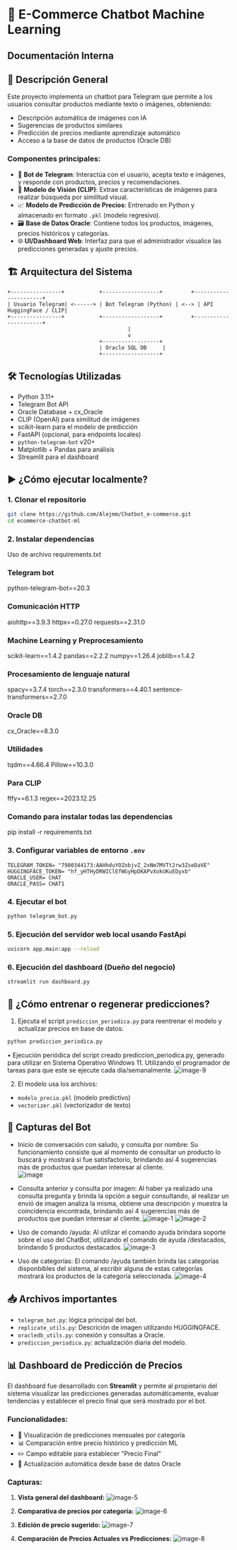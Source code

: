 # 🤖 E-Commerce Chatbot Machine Learning
## Documentación Interna

## 📌 Descripción General
Este proyecto implementa un chatbot para Telegram que permite a los usuarios consultar productos mediante texto o imágenes, obteniendo:
- Descripción automática de imágenes con IA
- Sugerencias de productos similares 
- Predicción de precios mediante aprendizaje automático
- Acceso a la base de datos de productos (Oracle DB)

### Componentes principales:

- 🤖 **Bot de Telegram**: Interactúa con el usuario, acepta texto e imágenes, y responde con productos, precios y recomendaciones.
- 🧠 **Modelo de Visión (CLIP)**: Extrae características de imágenes para realizar búsqueda por similitud visual.
- 📈 **Modelo de Predicción de Precios**: Entrenado en Python y almacenado en formato `.pkl` (modelo regresivo).
- 🗃️ **Base de Datos Oracle**: Contiene todos los productos, imágenes, precios históricos y categorías.
- 🌐 **UI/Dashboard Web**: Interfaz para que el administrador visualice las predicciones generadas y ajuste precios.

## 🏗️ Arquitectura del Sistema
```
+----------------+           +------------------+         +----------------------+
| Usuario Telegram| <------> | Bot Telegram (Python) | <--> | API HuggingFace / CLIP|
+----------------+           +------------------+         +----------------------+
                                      |                         
                                      v
                             +------------------+
                             | Oracle SQL DB     |
                             +------------------+
```

## 🛠️ Tecnologías Utilizadas
- Python 3.11+
- Telegram Bot API
- Oracle Database + cx_Oracle
- CLIP (OpenAI) para similitud de imágenes
- scikit-learn para el modelo de predicción
- FastAPI (opcional, para endpoints locales)
- `python-telegram-bot` v20+
- Matplotlib + Pandas para análisis
- Streamlit para el dashboard

## ▶️ ¿Cómo ejecutar localmente?

### 1. Clonar el repositorio
```bash
git clone https://github.com/Alejmm/Chatbot_e-commerce.git
cd ecommerce-chatbot-ml
```

### 2. Instalar dependencias
Uso de archivo requirements.txt

### Telegram bot
python-telegram-bot==20.3

### Comunicación HTTP
aiohttp==3.9.3
httpx==0.27.0
requests==2.31.0

### Machine Learning y Preprocesamiento
scikit-learn==1.4.2
pandas==2.2.2
numpy==1.26.4
joblib==1.4.2

### Procesamiento de lenguaje natural
spacy==3.7.4
torch==2.3.0
transformers==4.40.1
sentence-transformers==2.7.0

### Oracle DB
cx_Oracle==8.3.0

### Utilidades
tqdm==4.66.4
Pillow==10.3.0

### Para CLIP
ftfy==6.1.3
regex==2023.12.25

### Comando para instalar todas las dependencias 
pip install -r requirements.txt

### 3. Configurar variables de entorno `.env`
```env
TELEGRAM_TOKEN= "7900344173:AAHhduYOZobjvZ_2xNm7MVTt2rw3ZseDaVE"
HUGGINGFACE_TOKEN= "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"
ORACLE_USER= CHAT
ORACLE_PASS= CHAT1
```

### 4. Ejecutar el bot
```bash
python telegram_bot.py
```

### 5. Ejecución del servidor web local usando FastApi
```bash
uvicorn app.main:app --reload
```
### 6. Ejecución del dashboard (Dueño del negocio)
```bash
streamlit run dashboard.py
```

## 🧠 ¿Cómo entrenar o regenerar predicciones?

1. Ejecuta el script `prediccion_periodica.py` para reentrenar el modelo y actualizar precios en base de datos:
```bash
python prediccion_periodica.py
```
•	Ejecución periódica del script creado prediccion_periodica.py, generado para utilizar en Sistema Operativo Windows 11. Utilizando el programador de tareas para que este se ejecute cada día/semanalmente. 
![image-9](https://github.com/user-attachments/assets/9f831616-bf0e-42a6-9842-e97086226f8b)

2. El modelo usa los archivos:
- `modelo_precio.pkl` (modelo predictivo)
- `vectorizer.pkl` (vectorizador de texto)

## 📸 Capturas del Bot


- Inicio de conversación con saludo, y consulta por nombre: Su funcionamiento consiste que al momento de consultar un producto lo buscará y mostrará si fue satisfactorio, brindando así 4 sugerencias más de productos que puedan interesar al cliente.  
![image](https://github.com/user-attachments/assets/a3813f9a-f71d-444f-8269-9c2f0ddbfb09)

- Consulta anterior y consulta por imagen: Al haber  ya realizado una consulta pregunta y brinda la opción a seguir consultando, al realizar un envió de imagen analiza la misma, obtiene una descripción y muestra la coincidencia encontrada, brindando así 4 sugerencias más de productos que puedan interesar al cliente. 
![image-1](https://github.com/user-attachments/assets/2372eacb-16aa-4bd1-a123-420f52c3c310)
![image-2](https://github.com/user-attachments/assets/a4de9469-cbc5-421c-86a3-a416d0bf5c5a)

- Uso de comando /ayuda: Al utilizar el comando ayuda brindara soporte sobre el uso del ChatBot, utilizando el comando de ayuda /destacados, brindando 5 productos destacados. 
![image-3](https://github.com/user-attachments/assets/0bad6413-b935-4533-af7a-a50463365577)

- Uso de categorías: El comando /ayuda también brinda las categorías disponbibles del sistema, al escribir alguna de estas categorías mostrará los productos de la categoría seleccionada.
![image-4](https://github.com/user-attachments/assets/9f36c5e6-dabe-4be5-a7ee-07bfabd87f95)

## 📥 Archivos importantes
- `telegram_bot.py`: lógica principal del bot.
- `replicate_utils.py`: Descrición de imagen utilizando HUGGINGFACE.
- `oracledb_utils.py`: conexión y consultas a Oracle. 
- `prediccion_periodica.py`: actualización diaria del modelo. 
### 

  ## 📊 Dashboard de Predicción de Precios
  
  El dashboard fue desarrollado con **Streamlit** y permite al propietario del sistema visualizar las predicciones generadas automáticamente, evaluar tendencias y establecer el precio final que será mostrado por el bot.
  
  ### Funcionalidades:
  
  - 📅 Visualización de predicciones mensuales por categoría
  - 📊 Comparación entre precio histórico y predicción ML
  - ✏️ Campo editable para establecer "Precio Final"
  - 🔄 Actualización automática desde base de datos Oracle
  
  ### Capturas:
  
  1. **Vista general del dashboard:**
 ![image-5](https://github.com/user-attachments/assets/52551ae9-4d6d-4857-be08-f68b335ede2e)
  
  2. **Comparativa de precios por categoría:**
 ![image-6](https://github.com/user-attachments/assets/7b875b11-93ae-4f45-a553-18ff3d1c988f)

  3. **Edición de precio sugerido:**
![image-7](https://github.com/user-attachments/assets/0ef1d581-a793-40f8-86d7-6d9dad6e4cca)

 4. **Comparación de Precios Actuales vs Predicciones:**
![image-8](https://github.com/user-attachments/assets/1abcba10-cb6a-4071-b930-0b2820389114)


